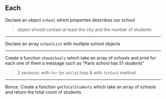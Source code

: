 ## Each

Declare an object `school` which properties describes our school
> object should contain at least the city and the number of students

---

Declare an array `schoolList` with multiple school objects

---

Create a function `showSchools` which take an array of schools and print for each one of them a message such as "Paris school has 51 students"
> 2 versions: with `for` (or `while`) loop & with `forEach` method

---

Bonus. Create a function `getTotalStudents` which take an array of schools and return the total count of students

